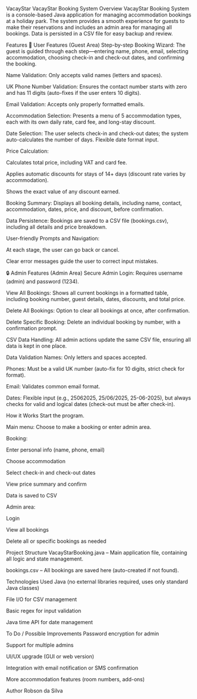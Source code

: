  V a c a y S t a r 
 VacayStar Booking System
Overview
VacayStar Booking System is a console-based Java application for managing accommodation bookings at a holiday park. The system provides a smooth experience for guests to make their reservations and includes an admin area for managing all bookings. Data is persisted in a CSV file for easy backup and review.

Features
🌟 User Features (Guest Area)
Step-by-step Booking Wizard:
The guest is guided through each step—entering name, phone, email, selecting accommodation, choosing check-in and check-out dates, and confirming the booking.

Name Validation:
Only accepts valid names (letters and spaces).

UK Phone Number Validation:
Ensures the contact number starts with zero and has 11 digits (auto-fixes if the user enters 10 digits).

Email Validation:
Accepts only properly formatted emails.

Accommodation Selection:
Presents a menu of 5 accommodation types, each with its own daily rate, card fee, and long-stay discount.

Date Selection:
The user selects check-in and check-out dates; the system auto-calculates the number of days. Flexible date format input.

Price Calculation:

Calculates total price, including VAT and card fee.

Applies automatic discounts for stays of 14+ days (discount rate varies by accommodation).

Shows the exact value of any discount earned.

Booking Summary:
Displays all booking details, including name, contact, accommodation, dates, price, and discount, before confirmation.

Data Persistence:
Bookings are saved to a CSV file (bookings.csv), including all details and price breakdown.

User-friendly Prompts and Navigation:

At each stage, the user can go back or cancel.

Clear error messages guide the user to correct input mistakes.

🔒 Admin Features (Admin Area)
Secure Admin Login:
Requires username (admin) and password (1234).

View All Bookings:
Shows all current bookings in a formatted table, including booking number, guest details, dates, discounts, and total price.

Delete All Bookings:
Option to clear all bookings at once, after confirmation.

Delete Specific Booking:
Delete an individual booking by number, with a confirmation prompt.

CSV Data Handling:
All admin actions update the same CSV file, ensuring all data is kept in one place.

Data Validation
Names: Only letters and spaces accepted.

Phones: Must be a valid UK number (auto-fix for 10 digits, strict check for format).

Email: Validates common email format.

Dates: Flexible input (e.g., 25062025, 25/06/2025, 25-06-2025), but always checks for valid and logical dates (check-out must be after check-in).

How it Works
Start the program.

Main menu: Choose to make a booking or enter admin area.

Booking:

Enter personal info (name, phone, email)

Choose accommodation

Select check-in and check-out dates

View price summary and confirm

Data is saved to CSV

Admin area:

Login

View all bookings

Delete all or specific bookings as needed

Project Structure
VacayStarBooking.java – Main application file, containing all logic and state management.

bookings.csv – All bookings are saved here (auto-created if not found).

Technologies Used
Java (no external libraries required, uses only standard Java classes)

File I/O for CSV management

Basic regex for input validation

Java time API for date management

To Do / Possible Improvements
Password encryption for admin

Support for multiple admins

UI/UX upgrade (GUI or web version)

Integration with email notification or SMS confirmation

More accommodation features (room numbers, add-ons)

Author
Robson da Silva
 

